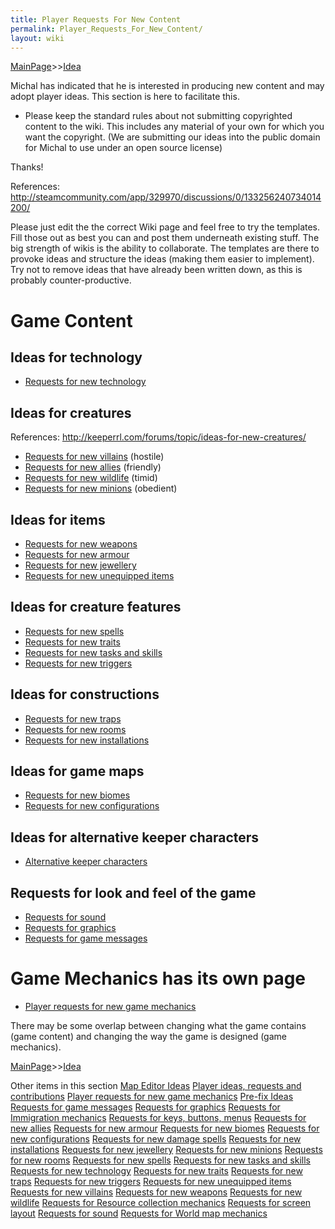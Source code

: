 ```yaml
---
title: Player Requests For New Content
permalink: Player_Requests_For_New_Content/
layout: wiki
---
```


[MainPage](/keeperrl_wiki/ "wikilink")>>[Idea](/keeperrl_wiki/Idea "wikilink")

Michal has indicated that he is interested in producing new content and
may adopt player ideas. This section is here to facilitate this.

-   Please keep the standard rules about not submitting copyrighted
    content to the wiki. This includes any material of your own for
    which you want the copyright. (We are submitting our ideas into the
    public domain for Michal to use under an open source license)

Thanks!

References:
<http://steamcommunity.com/app/329970/discussions/0/133256240734014200/>

Please just edit the the correct Wiki page and feel free to try the
templates. Fill those out as best you can and post them underneath
existing stuff. The big strength of wikis is the ability to collaborate.
The templates are there to provoke ideas and structure the ideas (making
them easier to implement). Try not to remove ideas that have already
been written down, as this is probably counter-productive.

Game Content
============

Ideas for technology
--------------------

-   [Requests for new
    technology](/keeperrl_wiki/Requests_For_New_Technology "wikilink")

Ideas for creatures
-------------------

References: <http://keeperrl.com/forums/topic/ideas-for-new-creatures/>

-   [Requests for new villains](/keeperrl_wiki/Requests_For_New_Villains "wikilink")
    (hostile)
-   [Requests for new allies](/keeperrl_wiki/Requests_For_New_Allies "wikilink")
    (friendly)
-   [Requests for new wildlife](/keeperrl_wiki/Requests_For_New_Wildlife "wikilink")
    (timid)
-   [Requests for new minions](/keeperrl_wiki/Requests_For_New_Minions "wikilink")
    (obedient)

Ideas for items
---------------

-   [Requests for new weapons](/keeperrl_wiki/Requests_For_New_Weapons "wikilink")
-   [Requests for new armour](/keeperrl_wiki/Requests_For_New_Armour "wikilink")
-   [Requests for new jewellery](/keeperrl_wiki/Requests_For_New_Jewellery "wikilink")
-   [Requests for new unequipped
    items](/keeperrl_wiki/Requests_For_New_Unequipped_Items "wikilink")

Ideas for creature features
---------------------------

-   [Requests for new spells](/keeperrl_wiki/Requests_For_New_Spells "wikilink")
-   [Requests for new traits](/keeperrl_wiki/Requests_For_New_Traits "wikilink")
-   [Requests for new tasks and
    skills](/keeperrl_wiki/Requests_For_New_Tasks_And_Skills "wikilink")
-   [Requests for new triggers](/keeperrl_wiki/Requests_For_New_Triggers "wikilink")

Ideas for constructions
-----------------------

-   [Requests for new traps](/keeperrl_wiki/Requests_For_New_Traps "wikilink")
-   [Requests for new rooms](/keeperrl_wiki/Requests_For_New_Rooms "wikilink")
-   [Requests for new
    installations](/keeperrl_wiki/Requests_For_New_Installations "wikilink")

Ideas for game maps
-------------------

-   [Requests for new biomes](/keeperrl_wiki/Requests_For_New_Biomes "wikilink")
-   [Requests for new
    configurations](/keeperrl_wiki/Requests_For_New_Configurations "wikilink")

Ideas for alternative keeper characters
---------------------------------------

-   [Alternative keeper
    characters](/keeperrl_wiki/Alternative_Keeper_Characters "wikilink")

Requests for look and feel of the game
--------------------------------------

-   [Requests for sound](/keeperrl_wiki/Requests_For_Sound "wikilink")
-   [Requests for graphics](/keeperrl_wiki/Requests_For_Graphics "wikilink")
-   [Requests for game messages](/keeperrl_wiki/Requests_For_Game_Messages "wikilink")

Game Mechanics has its own page
===============================

-   [Player requests for new game
    mechanics](/keeperrl_wiki/Player_Requests_For_New_Game_Mechanics "wikilink")

There may be some overlap between changing what the game contains (game
content) and changing the way the game is designed (game mechanics).

[MainPage](/keeperrl_wiki/ "wikilink")>>[Idea](/keeperrl_wiki/Idea "wikilink")

Other items in this section
    [Map Editor Ideas](/keeperrl_wiki/Map_Editor_Ideas "wikilink")
    [Player ideas, requests and contributions](/keeperrl_wiki/Player_Ideas,_Requests_And_Contributions "wikilink")
    [Player requests for new game mechanics](/keeperrl_wiki/Player_Requests_For_New_Game_Mechanics "wikilink")
    [Pre-fix Ideas](/keeperrl_wiki/Pre-fix_Ideas "wikilink")
    [Requests for game messages](/keeperrl_wiki/Requests_For_Game_Messages "wikilink")
    [Requests for graphics](/keeperrl_wiki/Requests_For_Graphics "wikilink")
    [Requests for Immigration mechanics](/keeperrl_wiki/Requests_For_Immigration_Mechanics "wikilink")
    [Requests for keys, buttons, menus](/keeperrl_wiki/Requests_For_Keys,_Buttons,_Menus "wikilink")
    [Requests for new allies](/keeperrl_wiki/Requests_For_New_Allies "wikilink")
    [Requests for new armour](/keeperrl_wiki/Requests_For_New_Armour "wikilink")
    [Requests for new biomes](/keeperrl_wiki/Requests_For_New_Biomes "wikilink")
    [Requests for new configurations](/keeperrl_wiki/Requests_For_New_Configurations "wikilink")
    [Requests for new damage spells](/keeperrl_wiki/Requests_For_New_Damage_Spells "wikilink")
    [Requests for new installations](/keeperrl_wiki/Requests_For_New_Installations "wikilink")
    [Requests for new jewellery](/keeperrl_wiki/Requests_For_New_Jewellery "wikilink")
    [Requests for new minions](/keeperrl_wiki/Requests_For_New_Minions "wikilink")
    [Requests for new rooms](/keeperrl_wiki/Requests_For_New_Rooms "wikilink")
    [Requests for new spells](/keeperrl_wiki/Requests_For_New_Spells "wikilink")
    [Requests for new tasks and skills](/keeperrl_wiki/Requests_For_New_Tasks_And_Skills "wikilink")
    [Requests for new technology](/keeperrl_wiki/Requests_For_New_Technology "wikilink")
    [Requests for new traits](/keeperrl_wiki/Requests_For_New_Traits "wikilink")
    [Requests for new traps](/keeperrl_wiki/Requests_For_New_Traps "wikilink")
    [Requests for new triggers](/keeperrl_wiki/Requests_For_New_Triggers "wikilink")
    [Requests for new unequipped items](/keeperrl_wiki/Requests_For_New_Unequipped_Items "wikilink")
    [Requests for new villains](/keeperrl_wiki/Requests_For_New_Villains "wikilink")
    [Requests for new weapons](/keeperrl_wiki/Requests_For_New_Weapons "wikilink")
    [Requests for new wildlife](/keeperrl_wiki/Requests_For_New_Wildlife "wikilink")
    [Requests for Resource collection mechanics](/keeperrl_wiki/Requests_For_Resource_Collection_Mechanics "wikilink")
    [Requests for screen layout](/keeperrl_wiki/Requests_For_Screen_Layout "wikilink")
    [Requests for sound](/keeperrl_wiki/Requests_For_Sound "wikilink")
    [Requests for World map mechanics](/keeperrl_wiki/Requests_For_World_Map_Mechanics "wikilink")

